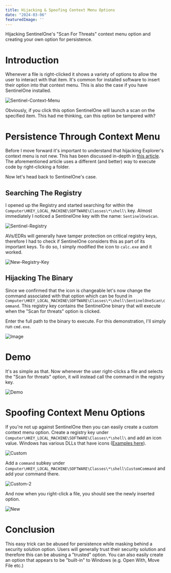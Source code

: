 ```yaml
---
title: Hijacking & Spoofing Context Menu Options
date: "2024-03-06"
featuredImage: ''
---
```


Hijacking SentinelOne's "Scan For Threats" context menu option and creating your own option for persistence<!-- end -->.

# Introduction

Whenever a file is right-clicked it shows a variety of options to allow the user to interact with that item. It's common for installed software to insert their option into that context menu. This is also the case if you have SentinelOne installed.

![Sentinel-Context-Menu](./context-menu.png)

Obviously, if you click this option SentinelOne will launch a scan on the specified item. This had me thinking, can this option be tampered with?

# Persistence Through Context Menu

Before I move forward it's important to understand that hijacking Explorer's context menu is not new. This has been discussed in-depth in [this article](https://ristbs.github.io/2023/02/15/hijack-explorer-context-menu-for-persistence-and-fun.html). The aforementioned article uses a different (and better) way to execute code by right-clicking a folder.

Now let's head back to SentinelOne's case.

## Searching The Registry

I opened up the Registry and started searching for within the `Computer\HKEY_LOCAL_MACHINE\SOFTWARE\Classes\*\shell\` key. Almost immediately I noticed a SentinelOne key with the name: `SentinelOneScan`.

![Sentinel-Registry](./reg.png)

AVs/EDRs will generally have tamper protection on critical registry keys, therefore I had to check if SentinelOne considers this as part of its important keys. To do so, I simply modified the icon to `calc.exe` and it worked.

![New-Registry-Key](./new-reg.png)

## Hijacking The Binary

Since we confirmed that the icon is changeable let's now change the command associated with that option which can be found in `Computer\HKEY_LOCAL_MACHINE\SOFTWARE\Classes\*\shell\SentinelOneScan\command`. This registry key contains the SentinelOne binary that will execute when the "Scan for threats" option is clicked.

Enter the full path to the binary to execute. For this demonstration, I'll simply run `cmd.exe`.

![Image](./cmd-reg.png)

# Demo

It's as simple as that. Now whenever the user right-clicks a file and selects the "Scan for threats" option, it will instead call the command in the registry key.

![Demo](./s1.gif)

# Spoofing Context Menu Options

If you're not up against SentinelOne then you can easily create a custom context menu option. Create a registry key under `Computer\HKEY_LOCAL_MACHINE\SOFTWARE\Classes\*\shell\` and add an icon value. Windows has various DLLs that have icons (<a href="https://www.digitalcitizen.life/where-find-most-windows-10s-native-icons/" target="_blank">Examples here</a>).

![Custom](./custom-1.png)

Add a `command` subkey under `Computer\HKEY_LOCAL_MACHINE\SOFTWARE\Classes\*\shell\CustomCommand` and add your command there.

![Custom-2](./custom-2.png)

And now when you right-click a file, you should see the newly inserted option.

![New](./new-custom-option.png)

# Conclusion

This easy trick can be abused for persistence while masking behind a security solution option. Users will generally trust their security solution and therefore this can be abusing a "trusted" option. You can also easily create an option that appears to be "built-in" to Windows (e.g. Open With, Move File etc.) 